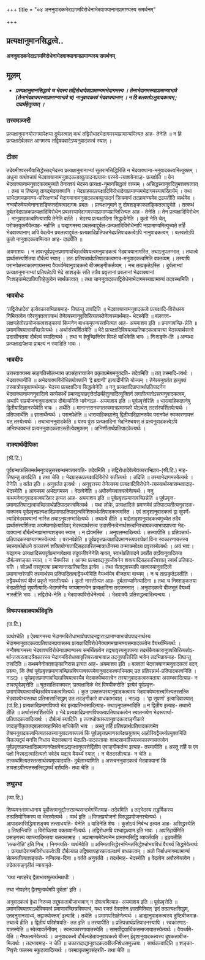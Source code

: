 +++
title = "०४ अननुवादकभेदाऽगमविरोधेनाभेदवाक्यानामप्रामाण्यस्य समर्थनम्"

+++


## प्रत्यक्षानुमानसिद्धत्वे..

**अननुवादकभेदाऽगमविरोधेनाभेदवाक्यानामप्रामाण्यस्य समर्थनम्**

## **मूलम्** 

- ***प्रत्यक्षानुमानसिद्धत्वे च भेदस्य तद्विरोधादेवाप्रामाण्यमभेदागमस्य । तेनाभेदागमस्याप्रामाण्याभावे (तेनाभेदवाक्यस्याप्रामाण्याभावे च) नानुवादकत्वं भेदवाक्यानाम् । न हि बलवतोऽनुवादकत्वम् ; दार्ढ्यहेतुत्वात् ।***

### **तत्त्वमञ्जरी**

प्रत्यक्षानुमानयोरागमापेक्षया दुर्बलत्वात् कथं तद्विरोधादभेदागमस्याप्रामाण्यमित्यत आह- तेनेति ॥ न हि प्रत्यक्षादेर्बलवत आगमस्य तद्विषयवादेऽप्यनुवादकत्वं स्यात् ।

### **टीका** 

तदेवमीश्वरस्यैवासिद्धेस्तद्भेदस्य प्रत्यक्षानुमानाभ्यां सुतरामसिद्धिरिति न भेदवाक्याना-मनुवादकत्वमित्युक्तम् । अधुना व्यर्थश्चायं भेदवाक्यानामनुवादकत्वव्युत्पादनप्रयासः परस्ये-त्याशयेनाऽह- प्रत्यक्षेति ॥ येन भेदवाक्यानामनुवादकत्वमुच्यते तेनावश्यं भेदस्य प्रत्यक्षा-नुमानसिद्धत्वं वाच्यम् । असिद्धस्यानुवदितुमशक्यत्वात् । तथा च तिष्ठन्तु तावद्भेदवाक्यानि । भेदग्राहकप्रत्यक्षादिविरोधादेवाप्रामाण्यमभेदागमस्यापरिहार्यम् । तथा चाभेदागमप्रामाण्य-परिरक्षणार्थं भेदागमानामनुवादकत्वव्युत्पादनं क्रियमाणं तदप्रामाण्यमेव द्रढयतीति व्यर्थमेव । नन्वपौरुषेयत्वेनानाशङ्कितदोषत्वादागमः प्रबलः । प्रत्यक्षानुमाने तु दोषशङ्काकलङ्कितत्वाद्दुर्बले । तत्कथं
दुर्बलभेदग्राहकप्रत्यक्षादिविरोधेन
प्रबलस्याभेदागमस्याप्रामाण्यप्राप्तिरित्यत आह - तेनेति ॥ तेन प्रत्यक्षादिविरोधेन । नानुवादकत्वमित्यत्रापि तेनेति वर्तते । भेदस्य प्रत्यक्षादिना सिद्धत्वेनेति । कुतो नेति चेत्, परोक्तयुक्त्यैवेत्याह- नहीति ॥ यद्यागमस्य प्रबलत्वाद्दुर्बल-प्रत्यक्षादिविरोधेनापि नाप्रामाण्यमित्युच्यते तर्हि भेदवाक्यानाम् अपि वेदत्वेन प्रबलत्वाद्दुर्बल-प्रत्यक्षादिप्रतिपन्नभेदप्रतिपादकत्वेऽपि नानुवादकत्वम् । बलवतोऽपि कुतो नानुवादकत्वमित्यत आह- दार्ढ्येति ॥

अयमाशयः । न तावत्पूर्वप्रवृत्तप्रमाणावच्छिन्नविषयत्वमनुवादकत्वं भेदवाक्यानामस्ति, तथाऽनुपलम्भात् । तथात्वे ह्यर्थासंस्पर्शितया दौर्बल्यं स्यात् । ततः प्रतिपन्नार्थप्रतिपादकत्वमात्र-मनुवादकत्वमिति वक्तव्यम् । तस्यापि परानपेक्षस्वकारणायत्तस्य वैयर्थ्यमेवानुवादकत्वे बीजमङ्गीकर्तव्यम् । नच तत्प्रकृतेऽस्ति । दुर्बलाभ्यां प्रत्यक्षानुमानाभ्यां प्रतिपन्नेऽपि भेदे साशङ्के सति तत्रैव प्रवृत्तानां प्रबलानां भेदवाक्यानां निःशङ्कभेदप्रतिपत्तिहेतुत्वेन सार्थकत्वात् । तथा चाननुवादकतद्विरोधेनाभेदागमस्याप्रामाण्यं तदवस्थमिति ।

### **भावबोधः** 

‘तद्विरोधादेव’ इत्येवकाराभिप्रायमाह- तिष्ठन्तु तावदिति ॥ भेदवाक्यानामनुवादकत्वे प्रत्यक्षादि-विरोधस्य निमित्तत्वेन परैरनुक्तत्वात्कथं तेनेत्यस्यानुवृत्तिरित्यतस्तेनेत्यस्यार्थमाह- भेदस्येति ॥ बलवत्त्व-लक्षणहेतोरप्रयोजकत्वशङ्कायां किमनेन बाधकमुपन्यस्तमित्यत आह- अयमाशय इति ॥ प्रमाणावच्छि-न्नेति ॥ प्रमाणविषयत्वावच्छिन्नेत्यर्थः । अर्थासंस्पर्शितयेति ॥ भेदे प्रत्यक्षादिविषयत्वप्रतिपादकत्वापत्त्या भेदरूपार्थसत्त्वे उदासीनतया दौर्बल्यं स्यादित्यर्थः । तथा च हेतूच्छित्तिरेव विपक्षे बाधिकेति भावः । निःशङ्के-ति ॥ अन्यथा प्रत्यक्षाद्यपेक्षया प्राबल्यं न स्यादिति भावः ।

### **भावदीपः** 

उत्तरवाक्यस्य सङ्गतिसौलभ्याय उपसंहारव्याजेन प्रकृतप्रमेयमनुवदति- तदेवमिति ॥ तत् तस्मादि-त्यर्थः । भेदवाक्यानीति ॥ अभेदवाक्यविरोधितयोक्तानि ‘द्वे ब्रह्मणी’ इत्यादीनीति योज्यम् । तेनेत्यनुवर्तत इत्युक्तं तस्यात्रोपयुक्तमर्थमाह- भेदस्य प्रत्यक्षादिना सिद्धत्वेनेति ॥ ननु प्रत्यक्षादिप्राप्तार्थाप्रतिपादनेन भेदवाक्यानामननुवादित्वे सत्येकार्थे प्रमाणद्वयाप्रवृत्तेर्दार्ढ्यहेतुत्वादित्युक्तिर्न लगतीत्यतोऽस्त्यनुवादकत्वम्, अथापि सप्रयोजनानुवादत्वान्न दौर्बल्यमिति भावेनाऽह- अयमाशय इति ॥ पूर्वप्रवृत्तेरिति ॥ धारावाहिकज्ञानेषु द्वितीयादिज्ञानस्येवेति भावः । अर्थेति ॥ मानान्तरानवगतस्वमात्रप्रमाणको योऽर्थस् तदसंस्पर्शितयेत्यर्थः । प्रतिपन्नार्थेति ॥ ज्ञातार्थेत्यर्थः । परानपेक्षेति ॥ धारावाहिकज्ञानेषु द्वितीयादिज्ञानस्येव परानपेक्षं स्वकारणायत्तं यत् तस्येत्यर्थः । तथाचाननुवादकेति ॥ यस्य पुंसः प्रत्यक्षादिना भेदनिश्चयस् तं प्रत्यनुवादकत्वेऽपि अनिश्चयवन्तं प्रत्यननुवादकताऽस्तीत्येवमुक्तम् । अनिर्णीतार्थप्रतिपादकेत्यर्थः ।

### **वाक्यार्थदीपिका**

(श्री.टि.)

पूर्वग्रन्थफलितमर्थमनुवदन्नुत्तरग्रन्थमवतारयति- तदेवमिति ॥ तद्विरोधादेवेत्येवकाराभिप्राय-(श्री.टि.) माह- तिष्ठन्तु तावदिति ॥ तथा चेति ॥ भेदग्राहकप्रत्यक्षादिविरोधे सतीत्यर्थः । तदिति ॥ तस्याभेदागमस्येत्यर्थः । तेनेति ॥ वर्तत इति ॥ अनुवर्तत इत्यर्थः । अनुवृत्तस्य तेनेत्यस्य प्रत्यक्षादिविरोधेने-त्यस्यार्थस्यासम्भवादाह- भेदस्येति ॥ आगमस्य अभेदागमस्य । वेदत्वेनेति ॥ अपौरुषेयवाक्यत्वेनेत्यर्थः । ननु कथमनेनानुवादकत्वपरिहार इत्यत आह- अयमाशय इति ॥ पूर्वप्रवृत्तप्रमाणावच्छिन्नेति ॥ पूर्वप्रवृत्त-प्रमाणप्रतिपाद्यत्वावच्छिन्नार्थप्रतिपादकत्वमित्यर्थः । यथा लोके, प्रत्यक्षादिकं प्रमाणमेवं प्रतिपादयतीत्यनुवादक-वाक्यस्य पूर्वप्रवृत्तप्रत्यक्षादिप्रमाणप्रतिपाद्यत्वविशिश्वर्थप्रतिपादकत्वमस्ति । एवं तादृशानुवादकत्वं द्वा सुपर्णे-त्यादिभेदवाक्यानां नास्ति तथाऽनुपलम्भादित्यर्थः । तथात्वे हीति ॥ यद्येतादृशानुवादकत्वमुच्येत तदैव ह्यर्थासंस्पर्शितया अयमेवमाहेत्यादिवद् भेदरूपार्थसत्त्व
उदासीनत्वेनार्थसत्त्वनिश्चायकत्वाभावप्राप्त्या भेद-वाक्यानां दौर्बल्येनाप्रामाण्यशङ्का स्यात् । न ह्येवमस्ति । अनुपलम्भादित्यर्थः । तस्यापीति ॥ प्रतिपन्नार्थ-प्रतिपादकस्याप्यागमस्येत्यर्थः । परानपेक्षेति ॥ पूर्वप्रवृत्तप्रत्यक्षादिप्रमाणरूपपरापेक्षां विना स्वकारणायत्तस्य स्वस्यार्थबोधने यत्कारणं शक्तियोग्यतादिसहकारितन्मात्राधीनस्य तन्मात्रमपेक्ष्य प्रवृत्तस्येत्यर्थः । अयं भावः। यद्यागमः प्रत्यक्षादिरूपपूर्वप्रमाणापेक्षया तदुपजीवनेनेति यावत्, स्वार्थप्रतिपादने प्रवर्तेत तर्ह्येवानुवादितया दौर्बल्यशङ्का स्यात् । न चैवमस्ति । आगमः प्रत्यक्षाद्यनुपजीवनेन शक्त्यादिसहकारिवशात् स्वार्थं प्रतिपाद-यति । सोऽर्थो वस्तुगत्या प्रमाणान्तरप्रतिपादित इत्येव । तथा चैतादृशस्यापि वाक्यस्यानुवादित्वे प्रमाणान्तरेणापि तस्यार्थस्य प्रतिपादितत्वाद्वैयर्थ्यमिति वैयर्थ्यमेव बीजतया वाच्यम् । न च तत्प्रकृतेऽस्तीति । तद्वैयर्थ्यरूपं बीजं प्रकृते नास्तीत्यर्थः । कुतो नास्तीत्यत आह- दुर्बलाभ्यामित्यादिना ॥ तथा च निश्शङ्कतया भेदप्रतीतेर्द्वा सुपर्णेत्यादि-भेदागमेनैव जायमानत्वेन प्रत्यक्षादिना तदजननात् । अनुवादकत्वे बीजभूतं वैयर्थ्यं नास्तीति भावः । तद्विरोधे-नेति ॥ भेदवाक्यविरोधेनेत्यर्थः । भेदवाक्यैः प्रतिरुद्धत्वादित्यन्वयः ।

### **विषमपदवाक्यार्थविवृतिः**

(पां.टि.)

व्यर्थश्चेति ॥ ऐक्यागमस्य भेदागमविरोधाभावोपपादनद्वाराऽप्रामाण्याभावोपपादनार्थस्य भेदागमानुवादकत्वप्रतिपादनप्रयासस्य प्रत्यक्षादिविरोधेनैक्यागमाप्रामाण्यसम्पादकत्वेन वैयर्थ्यमित्यर्थः । नन्वैक्यागमस्य भेदवाक्यविरोधेनाप्रामाण्यस्य समर्थितत्वेन तद्व्यावृत्त्यनुपपत्त्या तदर्थकैवकारानुपपत्तिरित्यतोऽ-र्थान्तरपरत्वादत्रैवकारस्य भेदागमविरोधव्यावृत्तिपरत्वाभावान्न तदनुपपत्तिरिति भावेन तदभिप्रायमाह- तिष्ठन्तु तावदिति ॥ कथमनेनोक्तशङ्कानिरास इत्यत आह- अयमाशय इति ॥ बलवतां भेदवाक्यानामनुवादकत्वं वदन् प्रश्व्व्यः, किं तेषां पूर्वप्रवृत्तप्रमाणावच्छिन्नविषयत्वरूपमेवानुवादकत्वमभिमतम् उत प्रतिपन्नार्थ-प्रतिपादकत्वमिति । नाऽद्यः । पूर्वप्रवृत्तप्रमाणावच्छिन्नविषयत्वस्यैव भेदवाक्येष्वसत्त्वेन तस्यानुवादकत्वरूपताया असम्भवादित्याह- न तावत्पूर्वप्रवृत्तेति ॥ श्रुतसाक्षिवाक्यवत् ‘प्रत्यक्षादिकं भेदं विषयीकरोति’ इत्येवं पूर्वप्रवृत्त-प्रमाणविषयत्वावच्छिन्नविषयकत्वमित्यर्थः । कुत उक्तरूपस्यानुवादकत्वस्य भेदवाक्येष्वसत्त्वमित्यतस्तत्किं भेदवाक्येभ्यस्तथा प्रतिभासात्सिद्धम् उत तदङ्गीकारे बाधकाभावात् । नाऽद्यः । ‘द्वा सुपर्णा’ इत्यादिवाक्यात् (पां.टि.) प्रत्यक्षादिप्रमाणविषयो भेद इत्यप्रतिभासादित्याह- तथाऽनुपलम्भादिति ॥ न द्वितीय इत्याह- तथात्वे हीति ॥ अर्थासंस्पर्शितयेति ॥ भेदे प्रत्यक्षादिप्रमाणविषयत्वप्रतिपादकत्वेन स्वातन्त्र्येण भेदरूपार्था-प्रतिपादकत्वादित्यर्थः । दौर्बल्यं स्यादिति ॥ ततश्चोक्तरूपानुवादकत्वाङ्गीकारे त्वदङ्गीकृततद्बलवत्त्वहानिरेव बाधिकेति भावः । अस्तु तर्हि प्रतिपन्नार्थप्रतिपादकत्वमेव तेषामनुवादकत्वमित्यतस्तस्यानुवादत्वरूपत्वं किं पूर्वप्रवृत्तप्रमाणसापेक्षप्रयुक्तम् आहोस्विद्वैयर्थ्यप्रयुक्तमिति विकल्पद्वयं मनसि निधाय भेदवाक्यानां भेदप्रति-पादकतायाः शाब्दसामग्रीरूपस्वकारणायत्तत्वेन पूर्वप्रवृत्तप्रत्यक्षादिप्रमाणानपेक्षत्वेनाऽद्यपक्षानुपपत्तेर्द्वितीय एवाङ्गीकर्तव्य इत्याह- तस्यापीति ॥ अस्तु तर्हि स एव पक्षो निरवद्यत्वादित्यतो भवेदेव यद्यत्र वैयर्थ्यं स्यात् । न चैतदस्तीत्याह- न चेति ॥ तत्कथमित्यतस्तत्सार्थक्यमुपपादयति- दुर्बलाभ्यामिति ॥ अस्त्वननुवादकत्वं भेदवाक्यानां किं तावताऽपीत्यतस्तत्सिद्धमर्थं दर्शयति- तथा चेति ॥

### **लघुप्रभा** 

(व्या.टि.)

शिष्यमनःसमाधानाय पूर्वोक्तमनूद्योत्तरग्रन्थसन्दर्भगर्भितमाह- तदेवमिति ॥ तद्भेदस्य तद्धर्मिकस्य तत्प्रतियोगिकस्य वा भेदस्येत्यर्थः । व्यर्थ इति ॥ विगतप्रयोजनो विरुद्धप्रयोजनश्चेत्यर्थः । आपादकासिद्धिमाशङ्क्य तत्साधयति- येनेति ॥ वादिनेति शेषः । कुतोऽयं निर्बन्ध इत्यत आह- असिद्धस्येति ॥ तिष्ठन्त्विति ॥ विरोधितया वक्तव्यानीत्यर्थः । तद्विरोधमपि पश्चाद्वक्ष्याम इति भावः । अपरिहार्यमिति प्रसङ्गस्य व्याप्त्यादिमत्तया बलवत्तामाह । अप्रामाण्यमेवेत्यनेन प्रामाण्यसिद्धिं व्यावर्तयति । द्रढयतीति ‘तत्करोति’ इति णिच् । निगमयति- व्यर्थमेवेति ॥ अभिमतासिद्धेरनभिमतसिद्धेश्चोभयविधं वैयर्थ्यं सिद्धमेवेत्यर्थः । प्रत्यक्षादेरागमविरोधकत्वेऽपि दौर्बल्यान्न तद्विषयापहारकत्वलक्षणं बाधकत्वम् । अतो निर्बाधमागमप्रामाण्यं सेत्स्यतीत्याशङ्कते- नन्वित्या-दिना ॥ वर्तते अनुवर्तते । तदर्थमाह- भेदस्येति ॥ वेदत्वेन अपौरुषेयत्वेन । तदेतत्सङ्गृहीतं न्यायामृते-

‘यथा नापहरेद् द्वैताभावश्रुत्यर्थमक्षधीः ।

तथा नोपहरेद् द्वैतश्रुत्यर्थमपि दुर्बला’ इति ।

अनुवादकत्वं द्वेधा निरुच्य तद्दूषकताबीजाभावान् न दोषत्वमित्याह- अयमाशय इति ॥ पूर्वप्रवृत्तेति ॥ प्रमाणविषयतयाऽर्थविषयत्वं प्रमाणावच्छिन्नविषयत्वं, यथा रजतं देवदत्तेन ज्ञातमितिवत् ‘इदं तत्प्रत्यक्षसिद्धम्, एतदनुमानसाध्यं, तद्वाक्योक्तम्’ इत्यादि । तथेति ॥ प्रमाणपरिग्रहेणेत्यर्थः । आद्यानुवादकत्वस्य दुष्टिबीजमाह- तथात्वे हीति ॥ द्वितीयं परिशेषयति- तत इति ॥ तस्यापीति ॥ प्रतिपन्नार्थप्रतिपादनस्यापि । स्वकारणाऽ-यातस्येति ॥ स्वेत्यावर्तनीयम् । स्वस्वकारणायातस्येति । सामग्रीद्वयार्थिकसमाजायातस्येत्यर्थः । वैयर्थ्यमे-वेति ॥ नैष्फल्यमेवेत्यर्थः । अनुवादकत्वे दौर्बल्यहेतावनुवादकत्वे बीजम् ईदृशानुवादकत्वस्य दूषकताबीज-मित्यर्थः । तदभावमाह- न चेति ॥ चकारादाद्यानुवादकत्वबीजनिषेधसमुच्चयः । सार्थकत्वादिति ॥ शङ्का-निवृत्तेः फलस्य स्फुटत्वादित्यर्थः । परमप्रकृतमुपसंहरति- तथा चेति ॥


